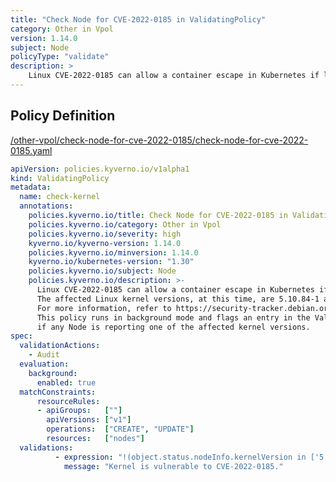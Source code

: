```yaml
---
title: "Check Node for CVE-2022-0185 in ValidatingPolicy"
category: Other in Vpol
version: 1.14.0
subject: Node
policyType: "validate"
description: >
    Linux CVE-2022-0185 can allow a container escape in Kubernetes if left unpatched. The affected Linux kernel versions, at this time, are 5.10.84-1 and 5.15.5-2. For more information, refer to https://security-tracker.debian.org/tracker/CVE-2022-0185. This policy runs in background mode and flags an entry in the ValidatingPolicyReport if any Node is reporting one of the affected kernel versions.
---
```


## Policy Definition
<a href="https://github.com/kyverno/policies/raw/main//other-vpol/check-node-for-cve-2022-0185/check-node-for-cve-2022-0185.yaml" target="-blank">/other-vpol/check-node-for-cve-2022-0185/check-node-for-cve-2022-0185.yaml</a>

```yaml
apiVersion: policies.kyverno.io/v1alpha1
kind: ValidatingPolicy
metadata:
  name: check-kernel
  annotations:
    policies.kyverno.io/title: Check Node for CVE-2022-0185 in ValidatingPolicy
    policies.kyverno.io/category: Other in Vpol 
    policies.kyverno.io/severity: high
    kyverno.io/kyverno-version: 1.14.0
    policies.kyverno.io/minversion: 1.14.0
    kyverno.io/kubernetes-version: "1.30"
    policies.kyverno.io/subject: Node
    policies.kyverno.io/description: >-
      Linux CVE-2022-0185 can allow a container escape in Kubernetes if left unpatched.
      The affected Linux kernel versions, at this time, are 5.10.84-1 and 5.15.5-2.
      For more information, refer to https://security-tracker.debian.org/tracker/CVE-2022-0185.
      This policy runs in background mode and flags an entry in the ValidatingPolicyReport
      if any Node is reporting one of the affected kernel versions.
spec:
  validationActions: 
    - Audit
  evaluation:
    background:
      enabled: true
  matchConstraints:
      resourceRules:
      - apiGroups:   [""]
        apiVersions: ["v1"]
        operations:  ["CREATE", "UPDATE"]
        resources:   ["nodes"]
  validations:
          - expression: "!(object.status.nodeInfo.kernelVersion in ['5.10.84-1', '5.15.5-2'])"
            message: "Kernel is vulnerable to CVE-2022-0185."
      

```
